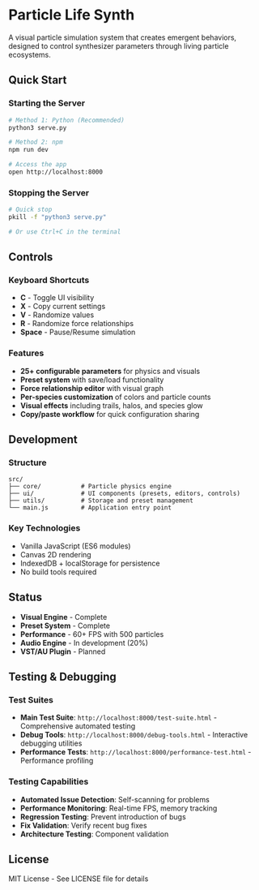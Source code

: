 # Particle Life Synth

A visual particle simulation system that creates emergent behaviors, designed to control synthesizer parameters through living particle ecosystems.

## Quick Start

### Starting the Server
```bash
# Method 1: Python (Recommended)
python3 serve.py

# Method 2: npm 
npm run dev

# Access the app
open http://localhost:8000
```

### Stopping the Server
```bash
# Quick stop
pkill -f "python3 serve.py"

# Or use Ctrl+C in the terminal
```

## Controls

### Keyboard Shortcuts
- **C** - Toggle UI visibility
- **X** - Copy current settings
- **V** - Randomize values
- **R** - Randomize force relationships  
- **Space** - Pause/Resume simulation

### Features
- **25+ configurable parameters** for physics and visuals
- **Preset system** with save/load functionality
- **Force relationship editor** with visual graph
- **Per-species customization** of colors and particle counts
- **Visual effects** including trails, halos, and species glow
- **Copy/paste workflow** for quick configuration sharing

## Development

### Structure
```
src/
├── core/           # Particle physics engine
├── ui/             # UI components (presets, editors, controls)
├── utils/          # Storage and preset management
└── main.js         # Application entry point
```

### Key Technologies
- Vanilla JavaScript (ES6 modules)
- Canvas 2D rendering
- IndexedDB + localStorage for persistence
- No build tools required

## Status

- **Visual Engine** - Complete
- **Preset System** - Complete  
- **Performance** - 60+ FPS with 500 particles
- **Audio Engine** - In development (20%)
- **VST/AU Plugin** - Planned

## Testing & Debugging

### Test Suites
- **Main Test Suite**: `http://localhost:8000/test-suite.html` - Comprehensive automated testing
- **Debug Tools**: `http://localhost:8000/debug-tools.html` - Interactive debugging utilities
- **Performance Tests**: `http://localhost:8000/performance-test.html` - Performance profiling

### Testing Capabilities
- **Automated Issue Detection**: Self-scanning for problems
- **Performance Monitoring**: Real-time FPS, memory tracking
- **Regression Testing**: Prevent introduction of bugs
- **Fix Validation**: Verify recent bug fixes
- **Architecture Testing**: Component validation

## License

MIT License - See LICENSE file for details